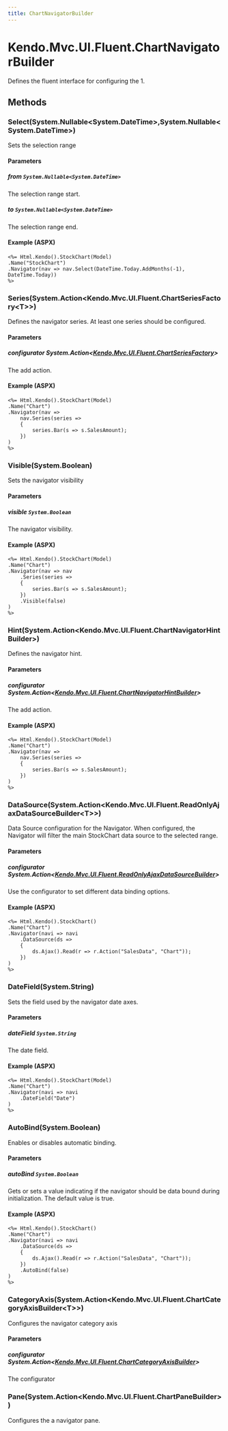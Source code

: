 ```yaml
---
title: ChartNavigatorBuilder
---
```


# Kendo.Mvc.UI.Fluent.ChartNavigatorBuilder
Defines the fluent interface for configuring the 1.




## Methods


### Select(System.Nullable\<System.DateTime\>,System.Nullable\<System.DateTime\>)
Sets the selection range


#### Parameters

##### from `System.Nullable<System.DateTime>`
The selection range start.

##### to `System.Nullable<System.DateTime>`
The selection range end.




#### Example (ASPX)
    <%= Html.Kendo().StockChart(Model)
    .Name("StockChart")
    .Navigator(nav => nav.Select(DateTime.Today.AddMonths(-1), DateTime.Today))
    %>


### Series(System.Action\<Kendo.Mvc.UI.Fluent.ChartSeriesFactory\<T\>\>)
Defines the navigator series. At least one series should be configured.


#### Parameters

##### configurator System.Action<[Kendo.Mvc.UI.Fluent.ChartSeriesFactory](/api/wrappers/aspnet-mvc/Kendo.Mvc.UI.Fluent/ChartSeriesFactory)<T>>
The add action.




#### Example (ASPX)
    <%= Html.Kendo().StockChart(Model)
    .Name("Chart")
    .Navigator(nav =>
        nav.Series(series =>
        {
            series.Bar(s => s.SalesAmount);
        })
    )
    %>


### Visible(System.Boolean)
Sets the navigator visibility


#### Parameters

##### visible `System.Boolean`
The navigator visibility.




#### Example (ASPX)
    <%= Html.Kendo().StockChart(Model)
    .Name("Chart")
    .Navigator(nav => nav
        .Series(series =>
        {
            series.Bar(s => s.SalesAmount);
        })
        .Visible(false)
    )
    %>


### Hint(System.Action\<Kendo.Mvc.UI.Fluent.ChartNavigatorHintBuilder\>)
Defines the navigator hint.


#### Parameters

##### configurator System.Action<[Kendo.Mvc.UI.Fluent.ChartNavigatorHintBuilder](/api/wrappers/aspnet-mvc/Kendo.Mvc.UI.Fluent/ChartNavigatorHintBuilder)>
The add action.




#### Example (ASPX)
    <%= Html.Kendo().StockChart(Model)
    .Name("Chart")
    .Navigator(nav =>
        nav.Series(series =>
        {
            series.Bar(s => s.SalesAmount);
        })
    )
    %>


### DataSource(System.Action\<Kendo.Mvc.UI.Fluent.ReadOnlyAjaxDataSourceBuilder\<T\>\>)
Data Source configuration for the Navigator.
            When configured, the Navigator will filter the main StockChart data source to the selected range.


#### Parameters

##### configurator System.Action<[Kendo.Mvc.UI.Fluent.ReadOnlyAjaxDataSourceBuilder](/api/wrappers/aspnet-mvc/Kendo.Mvc.UI.Fluent/ReadOnlyAjaxDataSourceBuilder)<T>>
Use the configurator to set different data binding options.




#### Example (ASPX)
    <%= Html.Kendo().StockChart()
    .Name("Chart")
    .Navigator(navi => navi
        .DataSource(ds =>
        {
            ds.Ajax().Read(r => r.Action("SalesData", "Chart"));
        })
    )
    %>


### DateField(System.String)
Sets the field used by the navigator date axes.


#### Parameters

##### dateField `System.String`
The date field.




#### Example (ASPX)
    <%= Html.Kendo().StockChart(Model)
    .Name("Chart")
    .Navigator(navi => navi
        .DateField("Date")
    )
    %>


### AutoBind(System.Boolean)
Enables or disables automatic binding.


#### Parameters

##### autoBind `System.Boolean`
Gets or sets a value indicating if the navigator
            should be data bound during initialization.
            The default value is true.




#### Example (ASPX)
    <%= Html.Kendo().StockChart()
    .Name("Chart")
    .Navigator(navi => navi
        .DataSource(ds =>
        {
            ds.Ajax().Read(r => r.Action("SalesData", "Chart"));
        })
        .AutoBind(false)
    )
    %>


### CategoryAxis(System.Action\<Kendo.Mvc.UI.Fluent.ChartCategoryAxisBuilder\<T\>\>)
Configures the navigator category axis


#### Parameters

##### configurator System.Action<[Kendo.Mvc.UI.Fluent.ChartCategoryAxisBuilder](/api/wrappers/aspnet-mvc/Kendo.Mvc.UI.Fluent/ChartCategoryAxisBuilder)<T>>
The configurator





### Pane(System.Action\<Kendo.Mvc.UI.Fluent.ChartPaneBuilder\>)
Configures the a navigator pane.






